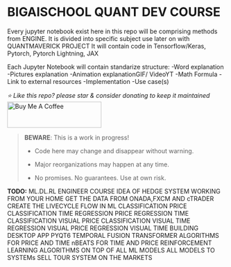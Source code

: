 # BIGAISCHOOL QUANT DEV COURSE

Every jupyter notebook exist here in this repo will be comprising methods from ENGINE.
It is divided into specific subject use later on with QUANTMAVERICK PROJECT
It will contain code in Tensorflow/Keras, Pytorch, Pytorch Lightning, JAX

Each Jupyter Notebook will contain standarize structure:
-Word explanation
-Pictures explanation
-Animation explanationGIF/ VideoYT
-Math Formula
-Link to external resources
-Implementation
-Use case(s)



*⭐️ Like this repo? please star & consider donating to keep it maintained*
<a href="https://www.buymeacoffee.com/aleksanderu" target="_blank"><img src="https://cdn.buymeacoffee.com/buttons/v2/default-yellow.png" alt="Buy Me A Coffee" style="height: 60px !important;width: 217px !important;" ></a>



> **BEWARE**: This is a work in progress!
>
> * Code here may change and disappear without warning.
>
> * Major reorganizations may happen at any time.
>
> * No promises. No guarantees. Use at own risk.

**TODO:**
ML.DL.RL ENGINEER COURSE
IDEA OF HEDGE SYSTEM WORKING FROM YOUR HOME
GET THE DATA FROM ONADA,FXCM AND cTRADER
CREATE THE LIVECYCLE FLOW IN ML
CLASSIFICATION PRICE
CLASSIFICATION TIME
REGRESSION PRICE
REGRESSION TIME
CLASSIFICATION VISUAL PRICE
CLASSIFICATION VISUAL TIME
REGRESSION VISUAL PRICE
REGRESSION VISUAL TIME
BUILDING DESKTOP APP PYQT6
TEMPORAL FUSION TRANSFORMER ALGORITHMS FOR PRICE AND TIME
nBEATS FOR TIME AND PRICE
REINFORCEMENT LEARNING ALGORITHMS ON TOP OF ALL ML MODELS
ALL MODELS TO SYSTEMs
SELL TOUR SYSTEM ON THE MARKETS








